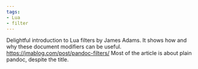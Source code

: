 ```yaml
---
tags:
- Lua
- filter
---
```


Delightful introduction to Lua filters by James Adams. It shows how and
why these document modifiers can be useful.
https://jmablog.com/post/pandoc-filters/ Most of the article is about
plain pandoc, despite the title.
